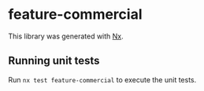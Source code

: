 # feature-commercial

This library was generated with [Nx](https://nx.dev).

## Running unit tests

Run `nx test feature-commercial` to execute the unit tests.
